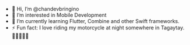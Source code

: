 - 👋 Hi, I’m @chandevbringino
- 👀 I’m interested in Mobile Development
- 🌱 I’m currently learning Flutter, Combine and other Swift frameworks.
- ⚡ Fun fact: I love riding my motorcycle at night somewhere in Tagaytay. 🌙🌳🍔😶‍🌫️

<!---
chandevbringino/chandevbringino is a ✨ special ✨ repository because its `README.md` (this file) appears on your GitHub profile.
You can click the Preview link to take a look at your changes.
--->
